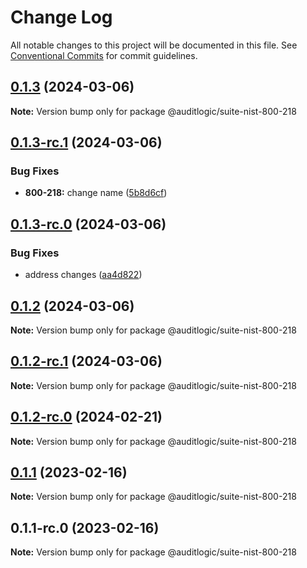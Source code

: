 # Change Log

All notable changes to this project will be documented in this file.
See [Conventional Commits](https://conventionalcommits.org) for commit guidelines.

## [0.1.3](https://github.com/auditlogic/suite/compare/@auditlogic/suite-nist-800-218@0.1.2...@auditlogic/suite-nist-800-218@0.1.3) (2024-03-06)

**Note:** Version bump only for package @auditlogic/suite-nist-800-218





## [0.1.3-rc.1](https://github.com/auditlogic/suite/compare/@auditlogic/suite-nist-800-218@0.1.3-rc.0...@auditlogic/suite-nist-800-218@0.1.3-rc.1) (2024-03-06)


### Bug Fixes

* **800-218:** change name ([5b8d6cf](https://github.com/auditlogic/suite/commit/5b8d6cfee3288515b56b75352e4e8875449df5ca))





## [0.1.3-rc.0](https://github.com/auditlogic/suite/compare/@auditlogic/suite-nist-800-218@0.1.2...@auditlogic/suite-nist-800-218@0.1.3-rc.0) (2024-03-06)


### Bug Fixes

* address changes ([aa4d822](https://github.com/auditlogic/suite/commit/aa4d822b1a267d013024ed7ab5448aaf6e4b8299))





## [0.1.2](https://github.com/auditlogic/suite/compare/@auditlogic/suite-nist-800-218@0.1.1...@auditlogic/suite-nist-800-218@0.1.2) (2024-03-06)

**Note:** Version bump only for package @auditlogic/suite-nist-800-218





## [0.1.2-rc.1](https://github.com/auditlogic/suite/compare/@auditlogic/suite-nist-800-218@0.1.2-rc.0...@auditlogic/suite-nist-800-218@0.1.2-rc.1) (2024-03-06)

**Note:** Version bump only for package @auditlogic/suite-nist-800-218





## [0.1.2-rc.0](https://github.com/auditlogic/suite/compare/@auditlogic/suite-nist-800-218@0.1.1...@auditlogic/suite-nist-800-218@0.1.2-rc.0) (2024-02-21)

**Note:** Version bump only for package @auditlogic/suite-nist-800-218





## [0.1.1](https://github.com/auditlogic/suite/compare/@auditlogic/suite-nist-800-218@0.1.1-rc.0...@auditlogic/suite-nist-800-218@0.1.1) (2023-02-16)

**Note:** Version bump only for package @auditlogic/suite-nist-800-218





## 0.1.1-rc.0 (2023-02-16)

**Note:** Version bump only for package @auditlogic/suite-nist-800-218
